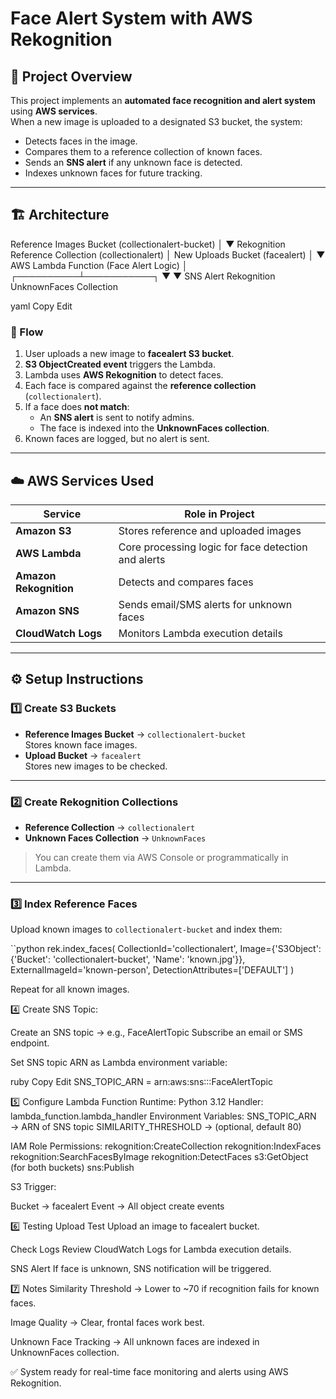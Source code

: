 # Face Alert System with AWS Rekognition

## 📌 Project Overview
This project implements an **automated face recognition and alert system** using **AWS services**.  
When a new image is uploaded to a designated S3 bucket, the system:

- Detects faces in the image.  
- Compares them to a reference collection of known faces.  
- Sends an **SNS alert** if any unknown face is detected.  
- Indexes unknown faces for future tracking.  

---

## 🏗 Architecture

Reference Images Bucket (collectionalert-bucket)
│
▼
Rekognition Reference Collection (collectionalert)
│
New Uploads Bucket (facealert)
│
▼
AWS Lambda Function (Face Alert Logic)
│
┌──────────┴───────────┐
▼ ▼
SNS Alert Rekognition UnknownFaces Collection

yaml
Copy
Edit

### 🔄 Flow
1. User uploads a new image to **facealert S3 bucket**.  
2. **S3 ObjectCreated event** triggers the Lambda.  
3. Lambda uses **AWS Rekognition** to detect faces.  
4. Each face is compared against the **reference collection** (`collectionalert`).  
5. If a face does **not match**:
   - An **SNS alert** is sent to notify admins.  
   - The face is indexed into the **UnknownFaces collection**.  
6. Known faces are logged, but no alert is sent.  

---

## ☁️ AWS Services Used

| Service              | Role in Project |
|----------------------|-----------------|
| **Amazon S3**        | Stores reference and uploaded images |
| **AWS Lambda**       | Core processing logic for face detection and alerts |
| **Amazon Rekognition** | Detects and compares faces |
| **Amazon SNS**       | Sends email/SMS alerts for unknown faces |
| **CloudWatch Logs**  | Monitors Lambda execution details |

---

## ⚙️ Setup Instructions

### 1️⃣ Create S3 Buckets
- **Reference Images Bucket** → `collectionalert-bucket`  
  Stores known face images.  
- **Upload Bucket** → `facealert`  
  Stores new images to be checked.  

---

### 2️⃣ Create Rekognition Collections
- **Reference Collection** → `collectionalert`  
- **Unknown Faces Collection** → `UnknownFaces`  

> You can create them via AWS Console or programmatically in Lambda.

---

### 3️⃣ Index Reference Faces
Upload known images to `collectionalert-bucket` and index them:

``python
rek.index_faces(
    CollectionId='collectionalert',
    Image={'S3Object': {'Bucket': 'collectionalert-bucket', 'Name': 'known.jpg'}},
    ExternalImageId='known-person',
    DetectionAttributes=['DEFAULT']
)

Repeat for all known images.

4️⃣ Create SNS Topic:

Create an SNS topic → e.g., FaceAlertTopic
Subscribe an email or SMS endpoint.

Set SNS topic ARN as Lambda environment variable:

ruby
Copy
Edit
SNS_TOPIC_ARN = arn:aws:sns:<region>:<account-id>:FaceAlertTopic

5️⃣ Configure Lambda Function
Runtime: Python 3.12
Handler: lambda_function.lambda_handler
Environment Variables:
SNS_TOPIC_ARN → ARN of SNS topic
SIMILARITY_THRESHOLD → (optional, default 80)

IAM Role Permissions:
rekognition:CreateCollection
rekognition:IndexFaces
rekognition:SearchFacesByImage
rekognition:DetectFaces
s3:GetObject (for both buckets)
sns:Publish

S3 Trigger:

Bucket → facealert
Event → All object create events

6️⃣ Testing
Upload Test
Upload an image to facealert bucket.

Check Logs
Review CloudWatch Logs for Lambda execution details.

SNS Alert
If face is unknown, SNS notification will be triggered.

7️⃣ Notes
Similarity Threshold → Lower to ~70 if recognition fails for known faces.

Image Quality → Clear, frontal faces work best.

Unknown Face Tracking → All unknown faces are indexed in UnknownFaces collection.

✅ System ready for real-time face monitoring and alerts using AWS Rekognition.
